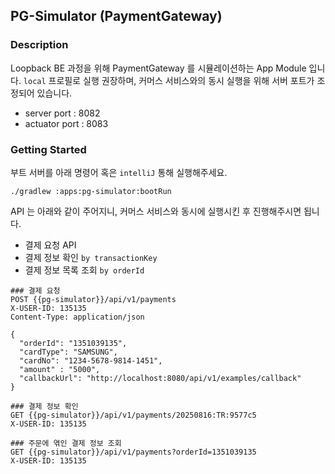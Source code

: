 ## PG-Simulator (PaymentGateway)

### Description
Loopback BE 과정을 위해 PaymentGateway 를 시뮬레이션하는 App Module 입니다.
`local` 프로필로 실행 권장하며, 커머스 서비스와의 동시 실행을 위해 서버 포트가 조정되어 있습니다.
- server port : 8082
- actuator port : 8083

### Getting Started
부트 서버를 아래 명령어 혹은 `intelliJ` 통해 실행해주세요.
```shell
./gradlew :apps:pg-simulator:bootRun
```

API 는 아래와 같이 주어지니, 커머스 서비스와 동시에 실행시킨 후 진행해주시면 됩니다.
- 결제 요청 API
- 결제 정보 확인 `by transactionKey`
- 결제 정보 목록 조회 `by orderId`

```http request
### 결제 요청
POST {{pg-simulator}}/api/v1/payments
X-USER-ID: 135135
Content-Type: application/json

{
  "orderId": "1351039135",
  "cardType": "SAMSUNG",
  "cardNo": "1234-5678-9814-1451",
  "amount" : "5000",
  "callbackUrl": "http://localhost:8080/api/v1/examples/callback"
}

### 결제 정보 확인
GET {{pg-simulator}}/api/v1/payments/20250816:TR:9577c5
X-USER-ID: 135135

### 주문에 엮인 결제 정보 조회
GET {{pg-simulator}}/api/v1/payments?orderId=1351039135
X-USER-ID: 135135
```
